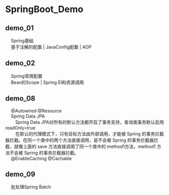 # SpringBoot_Demo

## demo_01
&emsp; Spring基础  
&emsp; 基于注解的配置 | JavaConfig配置 | AOP

## demo_02
&emsp; Spring常用配置  
&emsp; Bean的Scope | Spring El和资源调用 

## demo_08 
&emsp; @Autowired @Resource  
&emsp; Spring Data JPA  
&emsp;&emsp; Spring Data JPA对所有的默认方法都开启了事务支持，查询类事务默认启用readOnly=true  
&emsp;&emsp; 在默认的代理模式下，只有目标方法由外部调用，才能被 Spring 的事务拦截器拦截。在同一个类中的两个方法直接调用，是不会被 Spring 的事务拦截器拦截，就像上面的 save 方法直接调用了同一个类中的 method1方法，method1 方法不会被 Spring 的事务拦截器拦截。  
&emsp; @EnableCaching @Cachable

## demo_09
&emsp; 批处理Spring Batch

